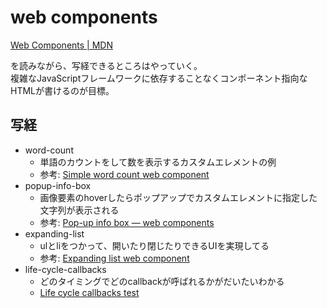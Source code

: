 # web components

[Web Components | MDN](https://developer.mozilla.org/ja/docs/Web/Web_Components)

を読みながら、写経できるところはやっていく。  
複雑なJavaScriptフレームワークに依存することなくコンポーネント指向なHTMLが書けるのが目標。

## 写経
* word-count
    * 単語のカウントをして数を表示するカスタムエレメントの例
    * 参考: [Simple word count web component](https://mdn.github.io/web-components-examples/word-count-web-component/)
* popup-info-box
    * 画像要素のhoverしたらポップアップでカスタムエレメントに指定した文字列が表示される
    * 参考: [Pop-up info box — web components](https://mdn.github.io/web-components-examples/popup-info-box-web-component/)
* expanding-list
    * ulとliをつかって、開いたり閉じたりできるUIを実現してる
    * 参考: [Expanding list web component](https://mdn.github.io/web-components-examples/expanding-list-web-component/)
* life-cycle-callbacks
    * どのタイミングでどのcallbackが呼ばれるかがだいたいわかる
    * [Life cycle callbacks test](https://mdn.github.io/web-components-examples/life-cycle-callbacks/)
